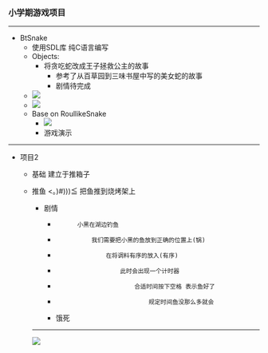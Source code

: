 ### 小学期游戏项目

---

* BtSnake
  * 使用SDL库 纯C语言编写
  * Objects:
    * 将贪吃蛇改成王子拯救公主的故事
      * 参考了从百草园到三味书屋中写的美女蛇的故事
      * 剧情待完成
  * ![](C:\Users\23101\Documents\BeautySnake.png)
  * ![](C:\Users\23101\Documents\BtSnake.png)
  * Base on RoullikeSnake
    * ![](F:\RoullikeSnake\screenshot.gif)
    * 游戏演示

---

* 项目2

  * 基础 建立于推箱子

  * 推鱼 <。)#)))≦ 把鱼推到烧烤架上

    * 剧情
      *           小黑在湖边钓鱼
      *               我们需要把小黑的鱼放到正确的位置上(锅)
      *                   在将调料有序的放入(有序)
      *                       此时会出现一个计时器
      *                           合适时间按下空格 表示鱼好了
      *                               规定时间鱼没那么多就会
      * 饿死

    --------

    ![](C:\Users\23101\Documents\Pushfish.png)

